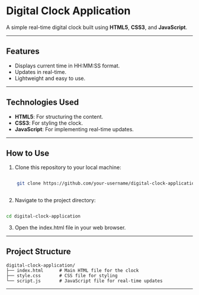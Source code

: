 # Digital Clock Application

A simple real-time digital clock built using **HTML5**, **CSS3**, and **JavaScript**.

---

## Features

- Displays current time in HH:MM:SS format.
- Updates in real-time.
- Lightweight and easy to use.

---

## Technologies Used

- **HTML5**: For structuring the content.
- **CSS3**: For styling the clock.
- **JavaScript**: For implementing real-time updates.

---

## How to Use

1. Clone this repository to your local machine:

```bash

    git clone https://github.com/your-username/digital-clock-application.git
  
```

2. Navigate to the project directory:

```bash

cd digital-clock-application

```

3. Open the index.html file in your web browser.

---

## Project Structure

```
digital-clock-application/
├── index.html      # Main HTML file for the clock
├── style.css       # CSS file for styling
└── script.js       # JavaScript file for real-time updates
```
---
